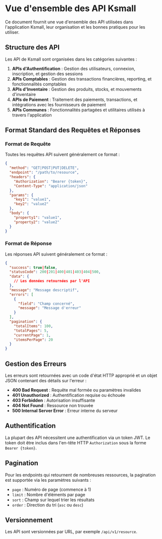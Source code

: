# Vue d'ensemble des API Ksmall

Ce document fournit une vue d'ensemble des API utilisées dans l'application Ksmall, leur organisation et les bonnes pratiques pour les utiliser.

## Structure des API

Les API de Ksmall sont organisées dans les catégories suivantes :

1. **APIs d'Authentification** : Gestion des utilisateurs, connexion, inscription, et gestion des sessions
2. **APIs Comptables** : Gestion des transactions financières, reporting, et fonctionnalités comptables
3. **APIs d'Inventaire** : Gestion des produits, stocks, et mouvements d'inventaire
4. **APIs de Paiement** : Traitement des paiements, transactions, et intégrations avec les fournisseurs de paiement
5. **APIs Communes** : Fonctionnalités partagées et utilitaires utilisés à travers l'application

## Format Standard des Requêtes et Réponses

### Format de Requête

Toutes les requêtes API suivent généralement ce format :

```json
{
  "method": "GET|POST|PUT|DELETE",
  "endpoint": "/path/to/resource",
  "headers": {
    "Authorization": "Bearer {token}",
    "Content-Type": "application/json"
  },
  "params": {
    "key1": "value1",
    "key2": "value2"
  },
  "body": {
    "property1": "value1",
    "property2": "value2"
  }
}
```

### Format de Réponse

Les réponses API suivent généralement ce format :

```json
{
  "success": true|false,
  "statusCode": 200|201|400|401|403|404|500,
  "data": {
    // Les données retournées par l'API
  },
  "message": "Message descriptif",
  "errors": [
    {
      "field": "Champ concerné",
      "message": "Message d'erreur"
    }
  ],
  "pagination": {
    "totalItems": 100,
    "totalPages": 5,
    "currentPage": 1,
    "itemsPerPage": 20
  }
}
```

## Gestion des Erreurs

Les erreurs sont retournées avec un code d'état HTTP approprié et un objet JSON contenant des détails sur l'erreur :

- **400 Bad Request** : Requête mal formée ou paramètres invalides
- **401 Unauthorized** : Authentification requise ou échouée
- **403 Forbidden** : Autorisation insuffisante
- **404 Not Found** : Ressource non trouvée
- **500 Internal Server Error** : Erreur interne du serveur

## Authentification

La plupart des API nécessitent une authentification via un token JWT. Le token doit être inclus dans l'en-tête HTTP `Authorization` sous la forme `Bearer {token}`.

## Pagination

Pour les endpoints qui retournent de nombreuses ressources, la pagination est supportée via les paramètres suivants :

- `page` : Numéro de page (commence à 1)
- `limit` : Nombre d'éléments par page
- `sort` : Champ sur lequel trier les résultats
- `order` : Direction du tri (`asc` ou `desc`)

## Versionnement

Les API sont versionnées par URL, par exemple `/api/v1/resource`.
